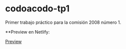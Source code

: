 # codoacodo-tp1
Primer trabajo práctico para la comisión 2008 número 1.

**Preview en Netlify:

[Preview](https://upbeat-banach-66a469.netlify.app/)

